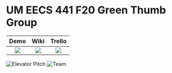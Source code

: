# UM EECS 441 F20 Green Thumb Group

| Demo  |  Wiki |  Trello  |
|:-----:|:-----:|:--------:|
|[<img src="https://github.com/UM-EECS-441/labs/blob/master/docs/img/admin/video.png">][demo_page]|[<img src="https://github.com/UM-EECS-441/labs/blob/master/docs/img/admin/wiki.png">][wiki_page]|[<img src="https://github.com/UM-EECS-441/labs/blob/master/docs/img/admin/trello.png">][process_page]|

![Elevator Pitch](https://github.com/UM-EECS-441/labs/blob/master/docs/img/F20/greenthumbgroup.png)
![Team](https://github.com/UM-EECS-441/labs/blob/master/docs/img/F20/greenthumbgroup_team.png)

[demo_page]: https://www.youtube.com/watch?v=EM-RM-Lmy1M&feature=youtu.be
[wiki_page]: https://github.com/UM-EECS-441/greenthumbgroup/wiki
[process_page]: https://trello.com/b/PaIzkRT5/green-thumb-group
